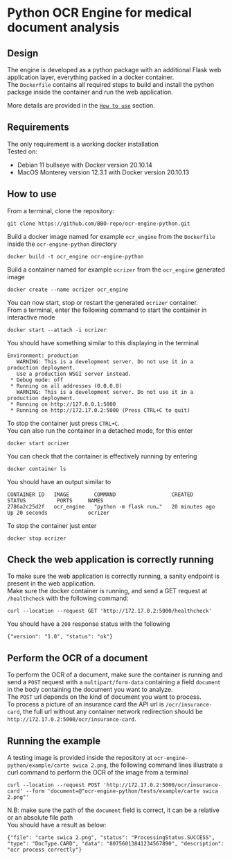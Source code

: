 # Python OCR Engine for medical document analysis
## Design
The engine is developed as a python package with an additional Flask web application layer, everything packed in a docker container.<br>
The `Dockerfile` contains all required steps to build and install the python package inside the container and run the web application.<br>

More details are provided in the [`How to use`](#how-to-use) section.

## Requirements
The only requirement is a working docker installation<br>
Tested on:
* Debian 11 bullseye with Docker version 20.10.14
* MacOS Monterey version 12.3.1 with Docker version 20.10.13

## How to use
From a terminal, clone the repository:
```
git clone https://github.com/BBO-repo/ocr-engine-python.git 
```
Build a docker image named for example `ocr_engine` from the `Dockerfile` inside the `ocr-engine-python` directory
```
docker build -t ocr_engine ocr-engine-python
```

Build a container named for example `ocrizer` from the `ocr_engine` generated image
```
docker create --name ocrizer ocr_engine
```

You can now start, stop or restart the generated `ocrizer` container.<br>
From a terminal, enter the following command to start the container in interactive mode
```
docker start --attach -i ocrizer
```
You should have something similar to this displaying in the terminal
```
Environment: production
   WARNING: This is a development server. Do not use it in a production deployment.
   Use a production WSGI server instead.
 * Debug mode: off
 * Running on all addresses (0.0.0.0)
   WARNING: This is a development server. Do not use it in a production deployment.
 * Running on http://127.0.0.1:5000
 * Running on http://172.17.0.2:5000 (Press CTRL+C to quit)
```
To stop the container just press `CTRL+C`.<br>
You can also run the container in a detached mode, for this enter
```
docker start ocrizer
```
You can check that the container is effectively running by entering
```
docker container ls
```
You should have an output similar to 
```
CONTAINER ID   IMAGE        COMMAND                  CREATED          STATUS          PORTS     NAMES
2786a2c25d2f   ocr_engine   "python -m flask run…"   20 minutes ago   Up 20 seconds             ocrizer
```
To stop the container just enter
```
docker stop ocrizer
```
## Check the web application is correctly running
To make sure the web application is correctly running, a sanity endpoint is present in the web application.<br>
Make sure the docker container is running, and send a GET request at `/healthcheck` with the following command:
```
curl --location --request GET 'http://172.17.0.2:5000/healthcheck'
```
You should have a `200` response status with the following
```
{"version": "1.0", "status": "ok"}
```

## Perform the OCR of a document
To perform the OCR of a document, make sure the container is running and send a `POST` request with a `multipart/form-data` containing a field `document` in the body containing the document you want to analyze.<br>
The `POST` url depends on the kind of document you want to process.<br>
To process a picture of an insurance card the API url is `/ocr/insurance-card`, the full url without any container network redirection should be `http://172.17.0.2:5000/ocr/insurance-card`.


## Running the example
A testing image is provided inside the repository at `ocr-engine-python/example/carte swica 2.png`, the following command lines illustrate a curl command to  perform the OCR of the image from a terminal 
```
curl --location --request POST 'http://172.17.0.2:5000/ocr/insurance-card' --form 'document=@"ocr-engine-python/tests/example/carte swica 2.png"'
```
N.B: make sure the path of the `document` field is correct, it can be a relative or an absolute file path<br>
You should have a result as below:
```
{"file": "carte swica 2.png", "status": "ProcessingStatus.SUCCESS", "type": "DocType.CARD", "data": "80756013841234567890", "description": "ocr process correctly"}
```
 
<!---
## Technical documentation
### Implementation details of the Python package
The python package is called `ocrize` and expects two parameters:<br>
* the type of document, `-t` or `--type`, possible values are:<br>
`1` for insurance card photo<br>
`2` for unilabs pdf document<br>
`3` for dianalabs pdf document<br>
N.B: for the moment only OCR for insurance card photo is implemented
* the path of the document on which ORC is performed, `-p` or `--path`

For example, the `ocrize` package is called inside the docker container with:<br>
```
python -m ocrize -t 1 -p /path/to/insurance/card/photo.png
```
You may need to perform the OCR of a document in your host machine while the document needs to be available inside the docker container.To solve this, you have to mount a volume with the docker container.<br><br>
Let's suppose your document is in your host machine at `/home/usr/data/image.png`, you can mount the folder `/home/usr/data` as a docker volume at `/data` with the `-v /home/usr/data:/data`. The image is now availabe inside the docker container at `/data/image.png`<br><br>
Since the docker container is used as an executable, from your host machine you can perform the OCR of the `image.png` document with the following command run from the terminal, it will create the container name `ocrizer` then call the `ocrize` python module
```
docker run -i -v /home/usr/data:/data --name ocrizer ocr_engine:latest python -m ocrize --type 1 --path /data/image.png
```
You should see the OCR result printed on the terminal as a json content with something like:
```
{"file": "/data/image.png", "status": "ProcessingStatus.SUCCESS", "type": 1, "data": "80756013841234567890"}
```
-->